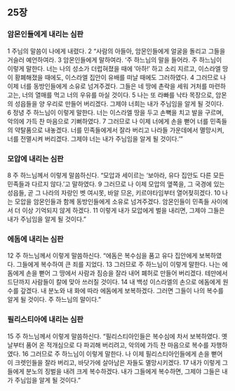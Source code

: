 ## 25장
### 암몬인들에게 내리는 심판
1 주님의 말씀이 나에게 내렸다.
2 “사람의 아들아, 암몬인들에게 얼굴을 돌리고 그들을 거슬러 예언하여라.
3 암몬인들에게 말하여라. ‘주 하느님의 말을 들어라. 주 하느님이 이렇게 말한다. 너는 나의 성소가 더럽혀졌을 때에 ′아하!′ 하고 소리 지르고, 이스라엘 땅이 황폐해졌을 때에도, 이스라엘 집안이 유배를 떠날 때에도 그러하였다.
4 그러므로 나 이제 너를 동방인들에게 소유로 넘겨주겠다. 그들은 네 땅에 촌락을 세워 거처를 마련하고는, 너의 열매를 먹고 너의 우유를 마실 것이다.
5 나는 또 라빠를 낙타 목장으로, 암몬의 성읍들을 양 우리로 만들어 버리겠다. 그제야 너희는 내가 주님임을 알게 될 것이다.
6 정녕 주 하느님이 이렇게 말한다. 너는 이스라엘 땅을 두고 손뼉을 치고 발을 구르며, 악의에 가득 찬 마음으로 기뻐하였다.
7 그러므로 나 이제 너에게 손을 뻗어 너를 민족들의 약탈품으로 내놓겠다. 너를 민족들에게서 잘라 버리고 나라들 가운데에서 멸망시켜, 너를 전멸시켜 버리겠다. 그제야 너는 내가 주님임을 알게 될 것이다.’”
### 모압에 내리는 심판
8 주 하느님께서 이렇게 말씀하신다. “모압과 세이르는 ‘보아라, 유다 집안도 다른 모든 민족들과 다르지 않다.’고 말하였다.
9 그러므로 나 이제 모압의 옆쪽을, 그 국경에 있는 성읍들, 곧 그 나라의 자랑인 벳 여시못, 바알 므온, 키르야타임부터 열어젖히겠다.
10 나는 모압을 암몬인들과 함께 동방인들에게 소유로 넘겨주겠다. 암몬인들이 민족들 사이에서 더 이상 기억되지 않게 하겠다.
11 이렇게 내가 모압에게 벌을 내리면, 그제야 그들은 내가 주님임을 알게 될 것이다.”
### 에돔에 내리는 심판
12 주 하느님께서 이렇게 말씀하신다. “에돔은 복수심을 품고 유다 집안에게 보복하였다. 그들에게 복수하여 큰 죄를 지었다.
13 그러므로 주 하느님이 이렇게 말한다. 나는 에돔에게 손을 뻗어 그 땅에서 사람과 짐승을 잘라 내어 폐허로 만들어 버리겠다. 테만에서 드단까지 사람들이 칼에 맞아 쓰러질 것이다.
14 내 백성 이스라엘의 손으로 에돔에게 원수를 갚겠다. 내 분노와 내 화에 따라 에돔에게 보복하겠다. 그러면 그들이 나의 복수를 알게 될 것이다. 주 하느님의 말이다.”
### 필리스티아에 내리는 심판
15 주 하느님께서 이렇게 말씀하신다. “필리스티아인들은 복수심에 차서 보복하였다. 옛날부터 품어 온 적개심으로 다 파괴해 버리려고, 악의에 가득 찬 마음으로 복수를 자행하였다.
16 그러므로 주 하느님이 이렇게 말한다. 나 이제 필리스티아인들에게 손을 뻗어 이 크렛인들을 잘라 버리고, 바닷가에 살아남은 자들도 멸망시키겠다.
17 내가 이렇게 그들에게 분노의 징벌을 내려 크게 복수하겠다. 내가 그들에게 복수하면, 그제야 그들은 내가 주님임을 알게 될 것이다.”
